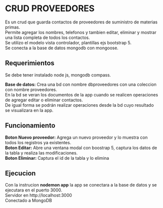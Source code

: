 # CRUD PROVEEDORES 

Es un crud que guarda contactos de proveedores de suministro de materias primas.  
Permite agregar los nombres, telefonos y tambien editar, eliminar y mostrar una lista completa de todos los contactos.  
Se utilizo el modelo vista controlador, plantillas ejs bootstrap 5.  
Se conecta a la base de datos mongodb con mongoose.

## Requerimientos

Se debe tener instalado node js, mongodb compass.

**Base de datos:** Crea una bd con nombre dbproveedores con una coleccion con nombre proveedores.  
En la bd se veran los documentos de la app cuando se realicen operaciones de agregar editar o eliminar contactos.  
De igual forma se podrán realizar operaciones desde la bd cuyo resultado se visualizara en la app.

## Funcionamiento 

 **Boton Nuevo proveedor:**  Agrega un nuevo proveedor y lo muestra con todos los registros ya existentes.  
 **Boton Editar:** Abre una ventana modal con boostrap 5, captura los datos de la tabla y realiza las modificaciones.  
 **Boton Eliminar:** Captura el id de la tabla y lo elimina
 
##  Ejecucion
 
Con la instrucion **nodemon app** la app se conectara a la base de datos y se ejecutara en el puerto 3000.  
Servidor en http://localhost:3000  
Conectado a MongoDB